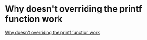 # Why doesn't overriding the printf function work
[Why doesn't overriding the printf function work](https://aiwithcloud.com/2022/09/16/why_doesnt_overriding_the_printf_function_work/)